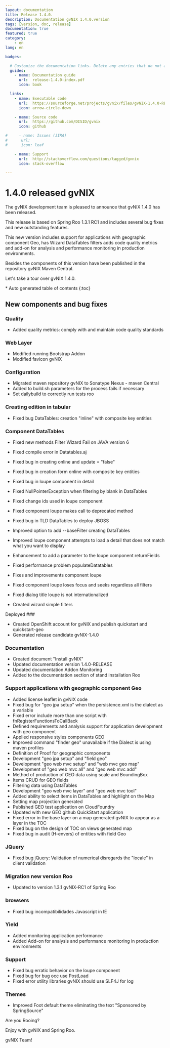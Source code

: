 ```yaml
---
layout: documentation
title: Release 1.4.0.
description: Documentation gvNIX 1.4.0.version
tags: [version, doc, release]
documentation: true
featured: true
category:
    - en
lang: en

badges:

  # Customize the documentation links. Delete any entries that do not apply.
  guides:
    - name: Documentation guide
      url:  release-1.4.0-index.pdf
      icon: book

  links:
    - name: Executable code
      url:  https://sourceforge.net/projects/gvnix/files/gvNIX-1.4.0-RELEASE.zip/download
      icon: arrow-circle-down

    - name: Source code
      url:  https://github.com/DISID/gvnix
      icon: github

#     - name: Issues (JIRA)
#      url:
#      icon: leaf

    - name: Support
      url:  http://stackoverflow.com/questions/tagged/gvnix
      icon: stack-overflow

---
```


# 1.4.0 released gvNIX

The gvNIX development team is pleased to announce that gvNIX 1.4.0 has been released.

This release is based on Spring Roo 1.3.1 RC1 and includes several bug fixes
and new outstanding features.

This new version includes support for applications with geographic component Geo,
 has Wizard DataTables filters adds code quality metrics and
 add-on for analysis and performance monitoring in production environments.

Besides the components of this version have been published in the repository gvNIX Maven Central.

Let's take a tour over gvNIX 1.4.0.

<section id="table-of-contents" class="toc">
<div id="drawer" markdown="1">
*  Auto generated table of contents
{:toc}
</div>
</section><!-- /#table-of-contents -->

## New components and bug fixes

### Quality

* Added quality metrics: comply with and maintain code quality standards

### Web Layer

* Modified running Bootstrap Addon
* Modified favicon gvNIX

### Configuration

* Migrated maven repository gvNIX to Sonatype Nexus - maven Central
* Added to build.sh parameters for the process fails if necessary
* Set dailybuild to correctly run tests roo

### Creating edition in tabular

* Fixed bug DataTables: creation "inline" with composite key entities

### Component DataTables

* Fixed new methods Filter Wizard Fail on JAVA version 6
* Fixed compile error in Datatables.aj
* Fixed bug in creating online and update = "false"
* Fixed bug in creation form online with composite key entities
* Fixed bug in loupe component in detail
* Fixed NullPointerException when filtering by blank in DataTables
* Fixed change ids used in loupe component
* Fixed component loupe makes call to deprecated method
* Fixed bug in TLD DataTables to deploy JBOSS

* Improved option to add --baseFilter creating DataTables
* Improved loupe component attempts to load a detail that does not match what you want to display
* Enhancement to add a parameter to the loupe component returnFields

* Fixed performance problem populateDatatables
* Fixes and improvements component loupe
* Fixed component loupe loses focus and seeks regardless all filters
* Fixed dialog title loupe is not internationalized
* Created wizard simple filters

Deployed ###

* Created OpenShift account for gvNIX and publish quickstart and quickstart-geo
* Generated release candidate gvNIX-1.4.0

### Documentation

* Created document "Install gvNIX"
* Updated documentation version 1.4.0-RELEASE
* Updated documentation Addon Monitoring
* Added to the documentation section of stand installation Roo

### Support applications with geographic component Geo

* Added license leaflet in gvNIX code
* Fixed bug for "geo jpa setup" when the persistence.xml is the dialect as a variable
* Fixed error include more than one script with fnRegisterFunctionsToCallBack
* Defined requirements and analysis support for application development with geo component
* Applied responsive styles components GEO
* Improved command "finder geo" unavailable if the Dialect is using maven profiles
* Definition of Proof for geographic components
* Development "geo jpa setup" and "field geo"
* Development "geo web mvc setup" and "web mvc geo map"
* Development of "geo web mvc all" and "geo web mvc add"
* Method of production of GEO data using scale and BoundingBox
* Items CRUD for GEO fields
* Filtering data using DataTables
* Development "geo web mvc layer" and "geo web mvc tool"
* Added ability to select items in DataTables and highlight on the Map
* Setting map projection generated
* Published GEO test application on CloudFoundry
* Updated with new GEO github QuickStart application
* Fixed error in the base layer on a map generated gvNIX to appear as a layer in the TOC
* Fixed bug on the design of TOC on views generated map
* Fixed bug in audit (H-envers) of entities with field Geo

### JQuery

* Fixed bug jQuery: Validation of numerical disregards the "locale" in client validation

### Migration new version Roo

* Updated to version 1.3.1 gvNIX-RC1 of Spring Roo

### browsers

* Fixed bug incompatibilidades Javascript in IE

### Yield

* Added monitoring application performance
* Added Add-on for analysis and performance monitoring in production environments

### Support

* Fixed bug erratic behavior on the loupe component
* Fixed bug for bug occ use PostLoad
* Fixed error utility libraries gvNIX should use SLF4J for log

### Themes
* Improved Foot default theme eliminating the text "Sponsored by SpringSource"

Are you Rooing?

Enjoy with gvNIX and Spring Roo.

gvNIX Team!
